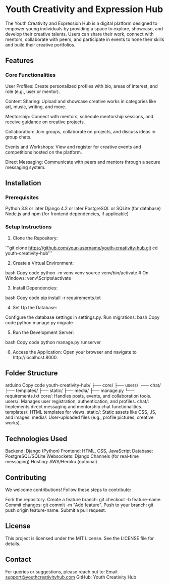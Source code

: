 # Youth Creativity and Expression Hub
The Youth Creativity and Expression Hub is a digital platform designed to empower young individuals by providing a space to explore, showcase, and develop their creative talents. Users can share their work, connect with mentors, collaborate with peers, and participate in events to hone their skills and build their creative portfolios.

## Features
### Core Functionalities
User Profiles:
Create personalized profiles with bio, areas of interest, and role (e.g., user or mentor).

Content Sharing:
Upload and showcase creative works in categories like art, music, writing, and more.

Mentorship:
Connect with mentors, schedule mentorship sessions, and receive guidance on creative projects.

Collaboration:
Join groups, collaborate on projects, and discuss ideas in group chats.

Events and Workshops:
View and register for creative events and competitions hosted on the platform.

Direct Messaging:
Communicate with peers and mentors through a secure messaging system.

## Installation
### Prerequisites
Python 3.8 or later
Django 4.2 or later
PostgreSQL or SQLite (for database)
Node.js and npm (for frontend dependencies, if applicable)
### Setup Instructions
1. Clone the Repository:

'''git clone https://github.com/your-username/youth-creativity-hub.git
cd youth-creativity-hub'''

2. Create a Virtual Environment:

bash
Copy code
python -m venv venv
source venv/bin/activate   # On Windows: venv\Scripts\activate

3. Install Dependencies:

bash
Copy code
pip install -r requirements.txt

4. Set Up the Database:

Configure the database settings in settings.py.
Run migrations:
bash
Copy code
python manage.py migrate

5. Run the Development Server:

bash
Copy code
python manage.py runserver

6. Access the Application:
Open your browser and navigate to http://localhost:8000.

## Folder Structure
arduino
Copy code
youth-creativity-hub/
├── core/
├── users/
├── chat/
├── templates/
├── static/
├── media/
├── manage.py
└── requirements.txt
core/: Handles posts, events, and collaboration tools.
users/: Manages user registration, authentication, and profiles.
chat/: Implements direct messaging and mentorship chat functionalities.
templates/: HTML templates for views.
static/: Static assets like CSS, JS, and images.
media/: User-uploaded files (e.g., profile pictures, creative works).
## Technologies Used
Backend: Django (Python)
Frontend: HTML, CSS, JavaScript
Database: PostgreSQL/SQLite
Websockets: Django Channels (for real-time messaging)
Hosting: AWS/Heroku (optional)
## Contributing
We welcome contributions! Follow these steps to contribute:

Fork the repository.
Create a feature branch: git checkout -b feature-name.
Commit changes: git commit -m "Add feature".
Push to your branch: git push origin feature-name.
Submit a pull request.
## License
This project is licensed under the MIT License. See the LICENSE file for details.

## Contact
For queries or suggestions, please reach out to:
Email: support@youthcreativityhub.com
GitHub: Youth Creativity Hub
